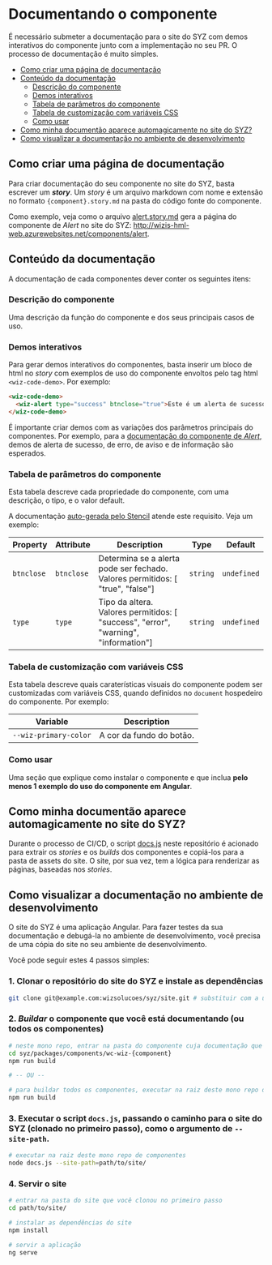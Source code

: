<!-- omit in toc -->
# Documentando o componente

É necessário submeter a documentação para o site do SYZ com demos interativos do componente junto com a implementação no seu PR. O processo de documentação é muito simples.

- [Como criar uma página de documentação](#como-criar-uma-página-de-documentação)
- [Conteúdo da documentação](#conteúdo-da-documentação)
  - [Descrição do componente](#descrição-do-componente)
  - [Demos interativos](#demos-interativos)
  - [Tabela de parâmetros do componente](#tabela-de-parâmetros-do-componente)
  - [Tabela de customização com variáveis CSS](#tabela-de-customização-com-variáveis-css)
  - [Como usar](#como-usar)
- [Como minha documentão aparece automagicamente no site do SYZ?](#como-minha-documentão-aparece-automagicamente-no-site-do-syz)
- [Como visualizar a documentação no ambiente de desenvolvimento](#como-visualizar-a-documentação-no-ambiente-de-desenvolvimento)

## Como criar uma página de documentação
Para criar documentação do seu componente no site do SYZ, basta escrever um ***story***. Um *story* é um arquivo markdown com nome e extensão no formato `{component}.story.md` na pasta do código fonte do componente.

Como exemplo, veja como o arquivo [alert.story.md](packages\components\wc-wiz-alert\src\components\wc-wiz-alert\alert.story.md) gera a página do componente de *Alert* no site do SYZ: http://wizis-hml-web.azurewebsites.net/components/alert.

## Conteúdo da documentação
A documentação de cada componentes dever conter os seguintes itens:

### Descrição do componente
Uma descrição da função do componente e dos seus principais casos de uso.

### Demos interativos
Para gerar demos interativos do componentes, basta inserir um bloco de html no *story* com exemplos de uso do componente envoltos pelo tag html `<wiz-code-demo>`. Por exemplo:

```html
<wiz-code-demo>
  <wiz-alert type="success" btnclose="true">Este é um alerta de sucesso - confira!</wiz-alert>
</wiz-code-demo>
```

É importante criar demos com as variações dos parâmetros principais do componentes. Por exemplo, para a [documentação do componente de *Alert*](http://wizis-hml-web.azurewebsites.net/components/alert), demos de alerta de sucesso, de erro, de aviso e de informação são esperados.

### Tabela de parâmetros do componente
Esta tabela descreve cada propriedade do componente, com uma descrição, o tipo, e o valor default. 

A documentação [auto-gerada pelo Stencil](https://stenciljs.com/docs/docs-readme) atende este requisito. Veja um exemplo:

| Property   | Attribute  | Description                                                                         | Type     | Default     |
|------------|------------|-------------------------------------------------------------------------------------|----------|-------------|
| `btnclose` | `btnclose` | Determina se a  alerta pode ser fechado. Valores permitidos: [ "true", "false"]     | `string` | `undefined` |
| `type`     | `type`     | Tipo da altera. Valores permitidos: [ "success", "error", "warning", "information"] | `string` | `undefined` |

### Tabela de customização com variáveis CSS
Esta tabela descreve quais caraterísticas visuais do componente podem ser customizadas com variáveis CSS, quando definidos no `document` hospedeiro do componente. Por exemplo:

| Variable              | Description              |
|-----------------------|--------------------------|
| `--wiz-primary-color` | A cor da fundo do botão. |

### Como usar
Uma seção que explique como instalar o componente e que inclua **pelo menos 1 exemplo do uso do componente em Angular**.

## Como minha documentão aparece automagicamente no site do SYZ?
Durante o processo de CI/CD, o script [docs.js](./docs.js) neste repositório é acionado para extrair os *stories* e os *builds* dos componentes e copiá-los para a pasta de assets do site. O site, por sua vez, tem a lógica para renderizar as páginas, baseadas nos *stories*.

## Como visualizar a documentação no ambiente de desenvolvimento
O site do SYZ é uma aplicação Angular. Para fazer testes da sua documentação e debugá-la no ambiente de desenvolvimento, você precisa de uma cópia do site no seu ambiente de desenvolvimento.

Você pode seguir estes 4 passos simples:

<!-- omit in toc -->
### 1. Clonar o repositório do site do SYZ e instale as dependências
```bash
git clone git@example.com:wizsolucoes/syz/site.git # substituir com a url real
```

<!-- omit in toc -->
### 2. *Buildar* o componente que você está documentando (ou todos os componentes)
```bash
# neste mono repo, entrar na pasta do componente cuja documentação que você quer testar
cd syz/packages/components/wc-wiz-{component}
npm run build

# -- OU --

# para buildar todos os componentes, executar na raiz deste mono repo de componentes
npm run build
```

<!-- omit in toc -->
### 3. Executar o script `docs.js`, passando o caminho para o site do SYZ (clonado no primeiro passo), como o argumento de `--site-path`.
```bash
# executar na raiz deste mono repo de componentes
node docs.js --site-path=path/to/site/
```

<!-- omit in toc -->
### 4. Servir o site 
```bash
# entrar na pasta do site que você clonou no primeiro passo
cd path/to/site/

# instalar as dependências do site
npm install

# servir a aplicação
ng serve
```
